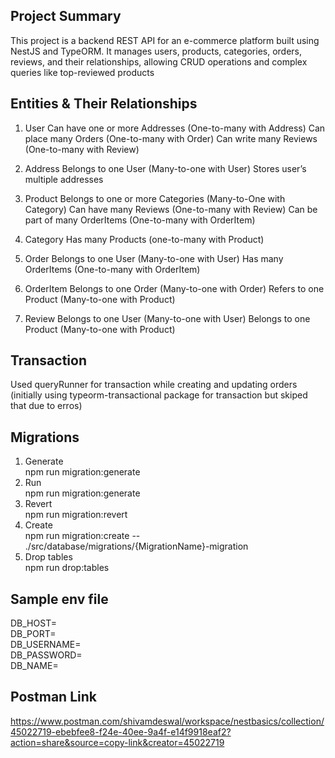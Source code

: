 ## Project Summary
This project is a backend REST API for an e-commerce platform built using NestJS and TypeORM. 
It manages users, products, categories, orders, reviews, and their relationships, allowing CRUD operations and complex queries like top-reviewed products

## Entities & Their Relationships

1. User
   Can have one or more Addresses (One-to-many with Address)
   Can place many Orders (One-to-many with Order)
   Can write many Reviews (One-to-many with Review)

2. Address
   Belongs to one User (Many-to-one with User)
   Stores user’s multiple addresses 

3. Product
   Belongs to one or more Categories (Many-to-One with Category)
   Can have many Reviews (One-to-many with Review)
   Can be part of many OrderItems (One-to-many with OrderItem)

4. Category
   Has many Products (one-to-many with Product)

5. Order
   Belongs to one User (Many-to-one with User)
   Has many OrderItems (One-to-many with OrderItem)

6. OrderItem
   Belongs to one Order (Many-to-one with Order)
   Refers to one Product (Many-to-one with Product)

7. Review
   Belongs to one User (Many-to-one with User)
   Belongs to one Product (Many-to-one with Product)


## Transaction 
Used queryRunner for transaction while creating and updating orders (initially using typeorm-transactional package for transaction but skiped that due to erros)

## Migrations 
1. Generate <br>
   npm run migration:generate <br>
2. Run <br>
   npm run migration:generate <br>
3. Revert <br>
   npm run migration:revert <br>
4. Create <br>
   npm run migration:create -- ./src/database/migrations/{MigrationName}-migration  <br>
5. Drop tables <br>
   npm run drop:tables  <br>

## Sample env file
   DB_HOST= <br>
   DB_PORT=<br>
   DB_USERNAME=<br>
   DB_PASSWORD=<br>
   DB_NAME= <br>

## Postman Link
https://www.postman.com/shivamdeswal/workspace/nestbasics/collection/45022719-ebebfee8-f24e-40ee-9a4f-e14f9918eaf2?action=share&source=copy-link&creator=45022719
